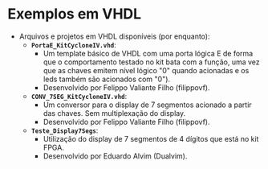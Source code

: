 # Exemplos em VHDL         
- Arquivos e projetos em VHDL disponíveis (por enquanto):       
	- **`PortaE_KitCycloneIV.vhd`**:      
		- Um template básico de VHDL com uma porta lógica E de forma que o comportamento testado no kit bata com a função, uma vez que as chaves emitem nível lógico "0" quando acionadas e os leds também são acionados com "0").    
		- Desenvolvido por Felippo Valiante Filho (filippovf).      
	- **`CONV_7SEG_KitCycloneIV.vhd`**:     
		- Um conversor para o display de 7 segmentos acionado a partir das chaves. Sem multiplexação do display.       
		- Desenvolvido por Felippo Valiante Filho (filippovf).      
	- **`Teste_Display7Segs`**:        
		- Utilização do display de 7 segmentos de 4 dígitos que está no kit FPGA.      
		- Desenvolvido por Eduardo Alvim (Dualvim).    
       
